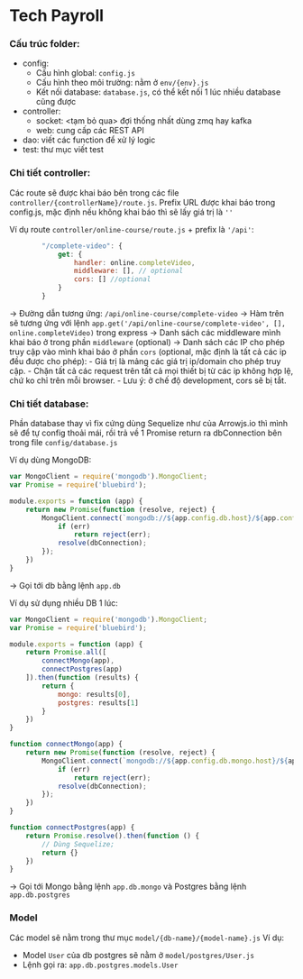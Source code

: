 # Tech Payroll

### Cấu trúc folder:
- config: 
    - Cấu hình global: `config.js`
    - Cấu hình theo môi trường: nằm ở `env/{env}.js`
    - Kết nối database: `database.js`, có thể kết nối 1 lúc nhiều database cũng được
- controller:
    - socket: <tạm bỏ qua> đợi thống nhất dùng zmq hay kafka
    - web: cung cấp các REST API
- dao: viết các function để xử lý logic
- test: thư mục viết test

### Chi tiết controller:

Các route sẽ được khai báo bên trong các file `controller/{controllerName}/route.js`.
Prefix URL được khai báo trong config.js, mặc định nếu không khai báo thì sẽ lấy giá trị là `''`

Ví dụ route `controller/online-course/route.js` + prefix là `'/api'`:

```javascript
        "/complete-video": {
            get: {
                handler: online.completeVideo,
                middleware: [], // optional
                cors: [] //optional
            }
        }
```

-> Đường dẫn tương ứng: `/api/online-course/complete-video`
-> Hàm trên sẽ tương ứng với lệnh `app.get('/api/online-course/complete-video', [], online.completeVideo)` trong express
-> Danh sách các middleware mình khai báo ở trong phần `middleware` (optional)
-> Danh sách các IP cho phép truy cập vào mình khai báo ở phần `cors` (optional, mặc định là tất cả các ip đều được cho phép):
    - Giá trị là mảng các giá trị ip/domain cho phép truy cập.
    - Chặn tất cả các request trên tất cả mọi thiết bị từ các ip không hợp lệ, chứ ko chỉ trên mỗi browser.
    - Lưu ý: ở chế độ development, cors sẽ bị tắt.

### Chi tiết database:

Phần database thay vì fix cứng dùng Sequelize như của Arrowjs.io thì mình sẽ để tự config thoải mái, rồi trả về 1 Promise return ra dbConnection bên trong file `config/database.js`

Ví dụ dùng MongoDB:

```javascript
var MongoClient = require('mongodb').MongoClient;
var Promise = require('bluebird');

module.exports = function (app) {
    return new Promise(function (resolve, reject) {
        MongoClient.connect(`mongodb://${app.config.db.host}/${app.config.db.name}`, function (err, dbConnection) {
            if (err)
                return reject(err);
            resolve(dbConnection);
        });
    })
}
```
-> Gọi tới db bằng lệnh `app.db`

Ví dụ sử dụng nhiều DB 1 lúc:

```javascript
var MongoClient = require('mongodb').MongoClient;
var Promise = require('bluebird');

module.exports = function (app) {
    return Promise.all([
        connectMongo(app),
        connectPostgres(app)
    ]).then(function (results) {
        return {
            mongo: results[0],
            postgres: results[1]
        }
    })
}

function connectMongo(app) {
    return new Promise(function (resolve, reject) {
        MongoClient.connect(`mongodb://${app.config.db.mongo.host}/${app.config.db.mongo.name}`, function (err, dbConnection) {
            if (err)
                return reject(err);
            resolve(dbConnection);
        });
    })
}

function connectPostgres(app) {
    return Promise.resolve().then(function () {
        // Dùng Sequelize;
        return {}
    })
}
```
-> Gọi tới Mongo bằng lệnh `app.db.mongo` và Postgres bằng lệnh `app.db.postgres`

### Model
Các model sẽ nằm trong thư mục `model/{db-name}/{model-name}.js`
Ví dụ: 
- Model `User` của db postgres sẽ nằm ở `model/postgres/User.js`
- Lệnh gọi ra: `app.db.postgres.models.User`